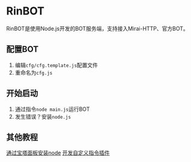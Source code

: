 # RinBOT

RinBOT是使用Node.js开发的BOT服务端，支持接入Mirai-HTTP、官方BOT。

## 配置BOT

1. 编辑`cfg/cfg.template.js`配置文件
2. 重命名为`cfg.js`

## 开始启动

1. 通过指令`node main.js`运行BOT
2. 发生错误？安装`node.js`

## 其他教程

[通过宝塔面板安装node](./md/bt.md)
[开发自定义指令插件](./md/plugin.md)

